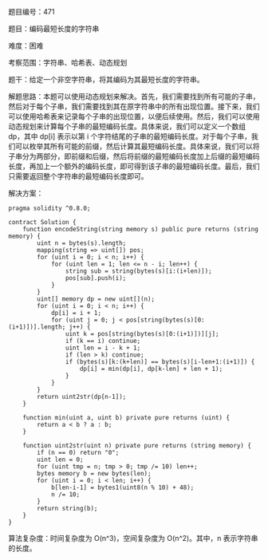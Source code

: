 题目编号：471

题目：编码最短长度的字符串

难度：困难

考察范围：字符串、哈希表、动态规划

题干：给定一个非空字符串，将其编码为其最短长度的字符串。

解题思路：本题可以使用动态规划来解决。首先，我们需要找到所有可能的子串，然后对于每个子串，我们需要找到其在原字符串中的所有出现位置。接下来，我们可以使用哈希表来记录每个子串的出现位置，以便后续使用。然后，我们可以使用动态规划来计算每个子串的最短编码长度。具体来说，我们可以定义一个数组 dp，其中 dp[i] 表示以第 i 个字符结尾的子串的最短编码长度。对于每个子串，我们可以枚举其所有可能的前缀，然后计算其最短编码长度。具体来说，我们可以将子串分为两部分，即前缀和后缀，然后将前缀的最短编码长度加上后缀的最短编码长度，再加上一个额外的编码长度，即可得到该子串的最短编码长度。最后，我们只需要返回整个字符串的最短编码长度即可。

解决方案：

```
pragma solidity ^0.8.0;

contract Solution {
    function encodeString(string memory s) public pure returns (string memory) {
        uint n = bytes(s).length;
        mapping(string => uint[]) pos;
        for (uint i = 0; i < n; i++) {
            for (uint len = 1; len <= n - i; len++) {
                string sub = string(bytes(s)[i:(i+len)]);
                pos[sub].push(i);
            }
        }
        uint[] memory dp = new uint[](n);
        for (uint i = 0; i < n; i++) {
            dp[i] = i + 1;
            for (uint j = 0; j < pos[string(bytes(s)[0:(i+1)])].length; j++) {
                uint k = pos[string(bytes(s)[0:(i+1)])][j];
                if (k == i) continue;
                uint len = i - k + 1;
                if (len > k) continue;
                if (bytes(s)[k:(k+len)] == bytes(s)[i-len+1:(i+1)]) {
                    dp[i] = min(dp[i], dp[k-len] + len + 1);
                }
            }
        }
        return uint2str(dp[n-1]);
    }
    
    function min(uint a, uint b) private pure returns (uint) {
        return a < b ? a : b;
    }
    
    function uint2str(uint n) private pure returns (string memory) {
        if (n == 0) return "0";
        uint len = 0;
        for (uint tmp = n; tmp > 0; tmp /= 10) len++;
        bytes memory b = new bytes(len);
        for (uint i = 0; i < len; i++) {
            b[len-i-1] = bytes1(uint8(n % 10) + 48);
            n /= 10;
        }
        return string(b);
    }
}
```

算法复杂度：时间复杂度为 O(n^3)，空间复杂度为 O(n^2)。其中，n 表示字符串的长度。
